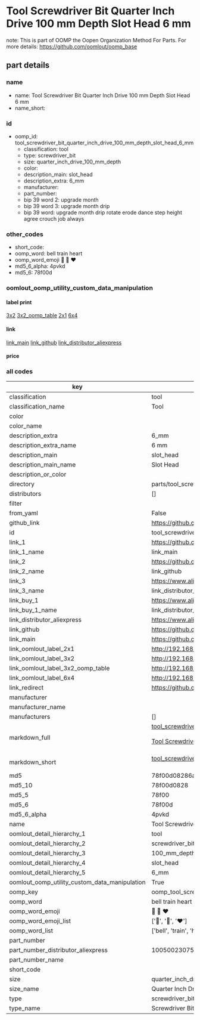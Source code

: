 # Tool Screwdriver Bit Quarter Inch Drive 100 mm Depth Slot Head 6 mm  

note: This is part of OOMP the Oopen Organization Method For Parts. For more details: https://github.com/oomlout/oomp_base

##  part details
  







### name
* name: Tool Screwdriver Bit Quarter Inch Drive 100 mm Depth Slot Head 6 mm
* name_short: 
### id
* oomp_id: tool_screwdriver_bit_quarter_inch_drive_100_mm_depth_slot_head_6_mm
  * classification: tool
  * type: screwdriver_bit
  * size: quarter_inch_drive_100_mm_depth
  * color: 
  * description_main: slot_head
  * description_extra: 6_mm
  * manufacturer: 
  * part_number: 
  * bip 39 word 2: upgrade month
  * bip 39 word 3: upgrade month drip
  * bip 39 word: upgrade month drip rotate erode dance step height agree crouch job always

### other_codes
* short_code: 
* oomp_word: bell train heart
* oomp_word_emoji :bell: :train: :heart:
* md5_6_alpha: 4pvkd
* md5_6: 78f00d






### oomlout_oomp_utility_custom_data_manipulation
#### label print
[3x2](http://192.168.1.245:1112/?label=oomp%204pvkd)
[3x2_oomp_table](http://192.168.1.108:1112/?label=oomp%204pvkd)
[2x1](http://192.168.1.242:1112/?label=oomp%204pvkd)
[6x4](http://192.168.1.55:1112/?label=oomp%204pvkd)    

#### link

[link_main](https://github.com/oomlout/oomlout_oomp_version_1_messy/tree/main/parts/tool_screwdriver_bit_quarter_inch_drive_100_mm_depth_slot_head_6_mm) [link_github](https://github.com/oomlout/oomlout_oomp_version_1_messy/tree/main/parts/tool_screwdriver_bit_quarter_inch_drive_100_mm_depth_slot_head_6_mm) [link_distributor_aliexpress](https://www.aliexpress.com/item/1005002307522502.html)                            

#### price







### all codes 
| key | value |  
| --- | --- |  
| classification | tool |  
| classification_name | Tool |  
| color |  |  
| color_name |  |  
| description_extra | 6_mm |  
| description_extra_name | 6 mm |  
| description_main | slot_head |  
| description_main_name | Slot Head |  
| description_or_color |   |  
| directory | parts/tool_screwdriver_bit_quarter_inch_drive_100_mm_depth_slot_head_6_mm |  
| distributors | [] |  
| filter |  |  
| from_yaml | False |  
| github_link | https://github.com/oomlout/oomlout_oomp_part_src/tree/main/parts/tool_screwdriver_bit_quarter_inch_drive_100_mm_depth_slot_head_6_mm |  
| id | tool_screwdriver_bit_quarter_inch_drive_100_mm_depth_slot_head_6_mm |  
| link_1 | https://github.com/oomlout/oomlout_oomp_version_1_messy/tree/main/parts/tool_screwdriver_bit_quarter_inch_drive_100_mm_depth_slot_head_6_mm |  
| link_1_name | link_main |  
| link_2 | https://github.com/oomlout/oomlout_oomp_version_1_messy/tree/main/parts/tool_screwdriver_bit_quarter_inch_drive_100_mm_depth_slot_head_6_mm |  
| link_2_name | link_github |  
| link_3 | https://www.aliexpress.com/item/1005002307522502.html |  
| link_3_name | link_distributor_aliexpress |  
| link_buy_1 | https://www.aliexpress.com/item/1005002307522502.html |  
| link_buy_1_name | link_distributor_aliexpress |  
| link_distributor_aliexpress | https://www.aliexpress.com/item/1005002307522502.html |  
| link_github | https://github.com/oomlout/oomlout_oomp_version_1_messy/tree/main/parts/tool_screwdriver_bit_quarter_inch_drive_100_mm_depth_slot_head_6_mm |  
| link_main | https://github.com/oomlout/oomlout_oomp_version_1_messy/tree/main/parts/tool_screwdriver_bit_quarter_inch_drive_100_mm_depth_slot_head_6_mm |  
| link_oomlout_label_2x1 | http://192.168.1.242:1112/?label=oomp%204pvkd |  
| link_oomlout_label_3x2 | http://192.168.1.245:1112/?label=oomp%204pvkd |  
| link_oomlout_label_3x2_oomp_table | http://192.168.1.108:1112/?label=oomp%204pvkd |  
| link_oomlout_label_6x4 | http://192.168.1.55:1112/?label=oomp%204pvkd |  
| link_redirect | https://github.com/oomlout/oomlout_oomp_version_1_messy/tree/main/parts/tool_screwdriver_bit_quarter_inch_drive_100_mm_depth_slot_head_6_mm |  
| manufacturer |  |  
| manufacturer_name |  |  
| manufacturers | [] |  
| markdown_full | [tool_screwdriver_bit_quarter_inch_drive_100_mm_depth_slot_head_6_mm](none)<br>[](none)<br>[Tool Screwdriver Bit Quarter Inch Drive 100 Mm Depth Slot Head 6 Mm](none)<br><br> |  
| markdown_short | [tool_screwdriver_bit_quarter_inch_drive_100_mm_depth_slot_head_6_mm](none)<br><br> |  
| md5 | 78f00d08286abaacdd264bc28663df75 |  
| md5_10 | 78f00d0828 |  
| md5_5 | 78f00 |  
| md5_6 | 78f00d |  
| md5_6_alpha | 4pvkd |  
| name | Tool Screwdriver Bit Quarter Inch Drive 100 mm Depth Slot Head 6 mm |  
| oomlout_detail_hierarchy_1 | tool |  
| oomlout_detail_hierarchy_2 | screwdriver_bit |  
| oomlout_detail_hierarchy_3 | 100_mm_depth |  
| oomlout_detail_hierarchy_4 | slot_head |  
| oomlout_detail_hierarchy_5 | 6_mm |  
| oomlout_oomp_utility_custom_data_manipulation | True |  
| oomp_key | oomp_tool_screwdriver_bit_quarter_inch_drive_100_mm_depth_slot_head_6_mm |  
| oomp_word | bell train heart |  
| oomp_word_emoji | :bell: :train: :heart: |  
| oomp_word_emoji_list | [':bell:', ':train:', ':heart:'] |  
| oomp_word_list | ['bell', 'train', 'heart'] |  
| part_number |  |  
| part_number_distributor_aliexpress | 1005002307522502 |  
| part_number_name |  |  
| short_code |  |  
| size | quarter_inch_drive_100_mm_depth |  
| size_name | Quarter Inch Drive 100 mm Depth |  
| type | screwdriver_bit |  
| type_name | Screwdriver Bit |  
